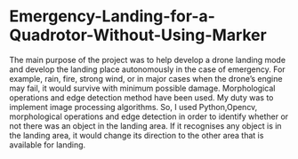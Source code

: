 # Emergency-Landing-for-a-Quadrotor-Without-Using-Marker

The main purpose of the project was to help develop a drone landing mode and develop the landing place autonomously in the case of emergency. For example, rain, fire, strong wind, or in major cases when the drone’s engine may fail, it would survive with minimum possible damage. Morphological operations and edge detection method have been used. My duty was to implement image processing algorithms. So, I used Python,Opencv, morphological operations and edge detection in order to identify whether or not there was an object in the landing area. If it recognises any object is in the landing area, it would change its direction to the other area that is available for landing.



